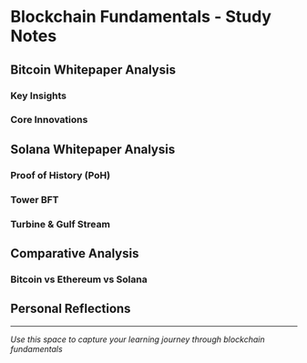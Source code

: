 # Blockchain Fundamentals - Study Notes

## Bitcoin Whitepaper Analysis

### Key Insights
<!-- Add your notes from reading the Bitcoin whitepaper -->

### Core Innovations
<!-- Document the main innovations introduced by Bitcoin -->

## Solana Whitepaper Analysis

### Proof of History (PoH)
<!-- Notes on Solana's PoH consensus mechanism -->

### Tower BFT
<!-- Understanding Solana's consensus implementation -->

### Turbine & Gulf Stream
<!-- Network layer innovations -->

## Comparative Analysis

### Bitcoin vs Ethereum vs Solana
<!-- Compare and contrast different blockchain architectures -->

## Personal Reflections
<!-- Your thoughts and questions about blockchain technology -->

---
*Use this space to capture your learning journey through blockchain fundamentals*
